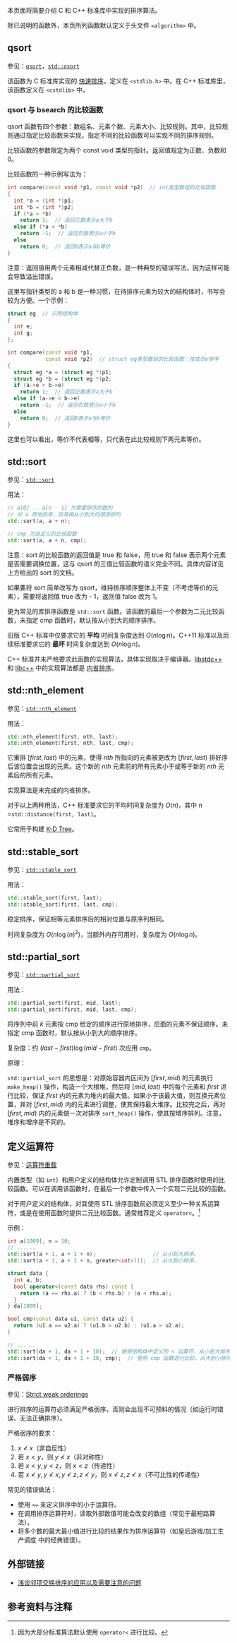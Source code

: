 本页面将简要介绍 C 和 C++ 标准库中实现的排序算法。

除已说明的函数外，本页所列函数默认定义于头文件 `<algorithm>` 中。

## qsort

参见：[`qsort`](https://zh.cppreference.com/w/c/algorithm/qsort)，[`std::qsort`](https://zh.cppreference.com/w/cpp/algorithm/qsort)

该函数为 C 标准库实现的 [快速排序](./quick-sort.md)，定义在 `<stdlib.h>` 中。在 C++ 标准库里，该函数定义在 `<cstdlib>` 中。

### qsort 与 bsearch 的比较函数

qsort 函数有四个参数：数组名、元素个数、元素大小、比较规则。其中，比较规则通过指定比较函数来实现，指定不同的比较函数可以实现不同的排序规则。

比较函数的参数限定为两个 const void 类型的指针。返回值规定为正数、负数和 0。

比较函数的一种示例写法为：

```cpp
int compare(const void *p1, const void *p2)  // int类型数组的比较函数
{
  int *a = (int *)p1;
  int *b = (int *)p2;
  if (*a > *b)
    return 1;  // 返回正数表示a大于b
  else if (*a < *b)
    return -1;  // 返回负数表示a小于b
  else
    return 0;  // 返回0表示a与b等价
}
```

注意：返回值用两个元素相减代替正负数，是一种典型的错误写法，因为这样可能会导致溢出错误。

这里写指针类型的 a 和 b 是一种习惯，在待排序元素为较大的结构体时，书写会较为方便。一个示例：

```cpp
struct eg  // 示例结构体
{
  int e;
  int g;
};

int compare(const void *p1,
            const void *p2)  // struct eg类型数组的比较函数：按成员e排序
{
  struct eg *a = (struct eg *)p1;
  struct eg *b = (struct eg *)p2;
  if (a->e > b->e)
    return 1;  // 返回正数表示a大于b
  else if (a->e < b->e)
    return -1;  // 返回负数表示a小于b
  else
    return 0;  // 返回0表示a与b等价
}
```

这里也可以看出，等价不代表相等，只代表在此比较规则下两元素等价。

## std::sort

参见：[`std::sort`](https://zh.cppreference.com/w/cpp/algorithm/sort)

用法：

```cpp
// a[0] .. a[n - 1] 为需要排序的数列
// 对 a 原地排序，将其按从小到大的顺序排列
std::sort(a, a + n);

// cmp 为自定义的比较函数
std::sort(a, a + n, cmp);
```

注意：sort 的比较函数的返回值是 true 和 false，用 true 和 false 表示两个元素是否需要调换位置，这与 qsort 的三值比较函数的语义完全不同。具体内容详见上方给出的 sort 的文档。

如果要将 sort 简单改写为 qsort，维持排序顺序整体上不变（不考虑等价的元素），需要将返回值 true 改为 - 1，返回值 false 改为 1。

更为常见的库排序函数是 `std::sort` 函数。该函数的最后一个参数为二元比较函数，未指定 cmp 函数时，默认按从小到大的顺序排序。

旧版 C++ 标准中仅要求它的 **平均** 时间复杂度达到 $O(n\log n)$。C++11 标准以及后续标准要求它的 **最坏** 时间复杂度达到 $O(n\log n)$。

C++ 标准并未严格要求此函数的实现算法，具体实现取决于编译器。[libstdc++](https://github.com/mirrors/gcc/blob/master/libstdc++-v3/include/bits/stl_algo.h) 和 [libc++](http://llvm.org/svn/llvm-project/libcxx/trunk/include/algorithm) 中的实现算法都是 [内省排序](./quick-sort.md#内省排序[^ref3])。

## std::nth_element

参见：[`std::nth_element`](https://zh.cppreference.com/w/cpp/algorithm/nth_element)

用法：

```cpp
std::nth_element(first, nth, last);
std::nth_element(first, nth, last, cmp);
```

它重排 $[first, last)$ 中的元素，使得 $nth$ 所指向的元素被更改为 $[first, last)$ 排好序后该位置会出现的元素。这个新的 $nth$ 元素前的所有元素小于或等于新的 $nth$ 元素后的所有元素。

实现算法是未完成的内省排序。

对于以上两种用法，C++ 标准要求它的平均时间复杂度为 $O(n)$，其中 n =`std::distance(first, last)`。

它常用于构建 [K-D Tree](../ds/kdt.md)。

## std::stable_sort

参见：[`std::stable_sort`](https://zh.cppreference.com/w/cpp/algorithm/stable_sort)

用法：

```cpp
std::stable_sort(first, last);
std::stable_sort(first, last, cmp);
```

稳定排序，保证相等元素排序后的相对位置与原序列相同。

时间复杂度为 $O(n\log (n)^2)$，当额外内存可用时，复杂度为 $O(n\log n)$。

## std::partial_sort

参见：[`std::partial_sort`](https://zh.cppreference.com/w/cpp/algorithm/partial_sort)

用法：

```cpp
std::partial_sort(first, mid, last);
std::partial_sort(first, mid, last, cmp);
```

将序列中前 $k$ 元素按 cmp 给定的顺序进行原地排序，后面的元素不保证顺序。未指定 cmp 函数时，默认按从小到大的顺序排序。

复杂度：约 $(last-first)\log(mid-first)$ 次应用 `cmp`。

原理：

`std::partial_sort` 的思想是：对原始容器内区间为 $[first, mid)$ 的元素执行 `make_heap()` 操作，构造一个大根堆，然后将 $[mid, last)$ 中的每个元素和 $first$ 进行比较，保证 $first$ 内的元素为堆内的最大值。如果小于该最大值，则互换元素位置，并对 $[first, mid)$ 内的元素进行调整，使其保持最大堆序。比较完之后，再对 $[first, mid)$ 内的元素做一次对排序 `sort_heap()` 操作，使其按增序排列。注意，堆序和增序是不同的。

## 定义运算符

参见：[运算符重载](https://zh.cppreference.com/w/cpp/language/operators)

内置类型（如 `int`）和用户定义的结构体允许定制调用 STL 排序函数时使用的比较函数。可以在调用该函数时，在最后一个参数中传入一个实现二元比较的函数。

对于用户定义的结构体，对其使用 STL 排序函数前必须定义至少一种关系运算符，或是在使用函数时提供二元比较函数。通常推荐定义 `operator<`。[^note1]

示例：

```cpp
int a[1009], n = 10;
// ......
std::sort(a + 1, a + 1 + n);                  // 从小到大排序。
std::sort(a + 1, a + 1 + n, greater<int>());  // 从大到小排序。
```

```cpp
struct data {
  int a, b;
  bool operator<(const data rhs) const {
    return (a == rhs.a) ? (b < rhs.b) : (a < rhs.a);
  }
} da[1009];

bool cmp(const data u1, const data u2) {
  return (u1.a == u2.a) ? (u1.b > u2.b) : (u1.a > u2.a);
}

// ......
std::sort(da + 1, da + 1 + 10);  // 使用结构体中定义的 < 运算符，从小到大排序。
std::sort(da + 1, da + 1 + 10, cmp);  // 使用 cmp 函数进行比较，从大到小排序。
```

### 严格弱序

参见：[Strict weak orderings](https://en.wikipedia.org/wiki/Weak_ordering#Strict_weak_orderings)

进行排序的运算符必须满足严格弱序，否则会出现不可预料的情况（如运行时错误、无法正确排序）。

严格弱序的要求：

1. $x \not< x$（非自反性）
2. 若 $x < y$，则 $y \not< x$（非对称性）
3. 若 $x < y, y < z$，则 $x < z$（传递性）
4. 若 $x \not< y, y \not< x, y \not< z, z \not< y$，则 $x \not< z, z \not< x$（不可比性的传递性）

常见的错误做法：

- 使用 `<=` 来定义排序中的小于运算符。
- 在调用排序运算符时，读取外部数值可能会改变的数组（常见于最短路算法）。
- 将多个数的最大最小值进行比较的结果作为排序运算符（如皇后游戏/加工生产调度 中的经典错误）。

## 外部链接

- [浅谈邻项交换排序的应用以及需要注意的问题](https://ouuan.github.io/浅谈邻项交换排序的应用以及需要注意的问题/)

## 参考资料与注释

[^note1]: 因为大部分标准算法默认使用 `operator<` 进行比较。
